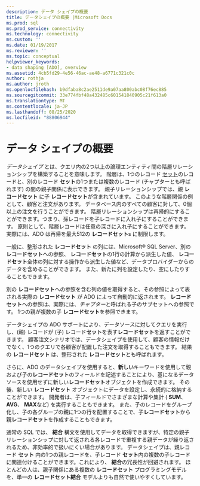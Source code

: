 ```yaml
---
description: データ シェイプの概要
title: データシェイプの概要 |Microsoft Docs
ms.prod: sql
ms.prod_service: connectivity
ms.technology: connectivity
ms.custom: ''
ms.date: 01/19/2017
ms.reviewer: ''
ms.topic: conceptual
helpviewer_keywords:
- data shaping [ADO], overview
ms.assetid: 4cb5fd29-4e56-46ac-ae48-a6771c321c0c
author: rothja
ms.author: jroth
ms.openlocfilehash: b9dfaba8c2ae2511de9a07aa800abc08f76ec885
ms.sourcegitcommit: 33e774fbf48a432485c601541840905c21f613a0
ms.translationtype: MT
ms.contentlocale: ja-JP
ms.lasthandoff: 08/25/2020
ms.locfileid: "88806944"
---
```

# <a name="data-shaping-overview"></a>データ シェイプの概要
*データシェイプ* とは、クエリ内の2つ以上の論理エンティティ間の階層リレーションシップを構築することを意味します。 階層は、1つのレコード [セット](../../reference/ado-api/recordset-object-ado.md)のレコードと、別のレコード **セット**の1つまたは複数のレコード (チャプターとも呼ばれます) の間の親子関係に表示できます。 親子リレーションシップでは、親 **レコードセット** に子 **レコードセット**が含まれています。 このような階層関係の例として、顧客と注文があります。 データベース内のすべての顧客に対して、0個以上の注文を行うことができます。 階層リレーションシップは再帰的にすることができます。つまり、孫レコードを子レコードに入れ子にすることができます。 原則として、階層レコードは任意の深さに入れ子にすることができます。 実際には、ADO は再帰を最大512の **レコードセット**s に制限します。  
  
 一般に、整形された **レコードセット** の列には、Microsoft® SQL Server、別の **レコードセット**への参照、 **レコードセット**の1行の計算から派生した値、 **レコードセット**全体の列に対する操作から派生した値など、データプロバイダーからのデータを含めることができます。 また、新たに列を設定したり、空にしたりすることもできます。  
  
 別の **レコードセット**への参照を含む列の値を取得すると、その参照によって表される実際の **レコードセット** が ADO によって自動的に返されます。 **レコードセット**への参照は、実際には、*チャプター*と呼ばれる子のサブセットへの参照です。 1つの親が複数の子 **レコードセット**を参照できます。  
  
 データシェイプの ADO サポートにより、データソースに対してクエリを実行し、(親) レコードが (子) レコード**セット**を表す**レコードセット**を返すことができます。 顧客注文シナリオでは、データシェイプを使用して、顧客の情報だけでなく、1つのクエリで各顧客が配置した注文を取得することもできます。 結果の **レコードセット** は、整形された **レコードセット**とも呼ばれます。  
  
 さらに、ADO のデータシェイプを使用すると、**新しい**キーワードを使用して親および子の**レコードセット**のフィールドを記述することにより、基になるデータソースを使用せずに新しい**レコードセット**オブジェクトを作成できます。 その後、新しい **レコードセット** オブジェクトにデータを設定し、永続的に格納することができます。 開発者は、子フィールドでさまざまな計算や集計 ( **SUM**、 **AVG**、 **MAX**など) を実行することもできます。 また、子のレコードをグループ化し、子の各グループの親に1つの行を配置することで、子**レコードセット**から親**レコードセット**を作成することもできます。  
  
 通常の SQL では、 **結合** 構文を使用してデータを取得できますが、特定の親子リレーションシップに対して返される各レコードで重複する親データが繰り返されるため、非効率的で扱いにくい場合があります。 データシェイプは、親レコード **セット** 内の1つの親レコードを、子レコード **セット**内の複数の子レコードに関連付けることができます。これにより、 **結合**の冗長性が回避されます。 ほとんどの人は、親子関係にある複数の **レコードセット** プログラミングモデルを、単一の **レコードセット結合** モデルよりも自然で使いやすくしています。